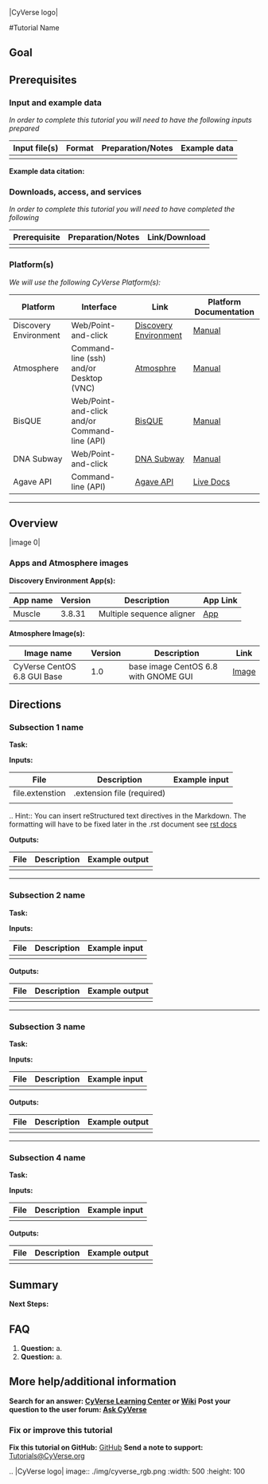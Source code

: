 |CyVerse logo|

#Tutorial Name


## Goal

<!---
Avoid covering upstream and downstream steps that are not explicitly and necessarily part of the tutorial - write or link to separate quick starts/tutorials for those parts
--->

<!---
A few sentences (50 words or less) describing the ultimate goal of the steps in this tutorial
--->

## Prerequisites



### Input and example data

*In order to complete this tutorial you will need to have the following inputs prepared*

|Input file(s)|Format|Preparation/Notes|Example data|
|-------------|------|-----------------|------------|
||||

<!---
Short description
--->

**Example data citation:**

<!---
Links to papers, SRA, etc. 
--->

### Downloads, access, and services

*In order to complete this tutorial you will need to have completed the following*

|Prerequisite|Preparation/Notes|Link/Download|
|------------|-----------------|-------------|
||||


### Platform(s)

<!---
Keep only the relevant entries and delete the remaining
--->

*We will use the following CyVerse Platform(s):*

|Platform|Interface|Link|Platform Documentation|
|--------|---------|----|----------------------|
|Discovery Environment|Web/Point-and-click|[Discovery Environment](https://de.iplantcollaborative.org)|[Manual](https://pods.iplantcollaborative.org/wiki/display/DEmanual/Table+of+Contents)|
|Atmosphere|Command-line (ssh) and/or Desktop (VNC)|[Atmosphre](https://atmo.cyverse.org)|[Manual](https://pods.iplantcollaborative.org/wiki/display/atmman/Atmosphere+Manual+Table+of+Contents)|
|BisQUE|Web/Point-and-click and/or Command-line (API)|[BisQUE](http://bisque.iplantcollaborative.org/client_service)|[Manual](https://pods.iplantcollaborative.org/wiki/display/BIS)|
|DNA Subway|Web/Point-and-click|[DNA Subway](http://dnasubway.iplantcollaborative.org/)|[Manual](http://dnasubway.iplantcollaborative.org/files/pdf/DNA_Subway_Guide.pdf)|
|Agave API|Command-line (API)|[Agave API](https://agaveapi.co)|[Live Docs](https://agaveapi.co)|


---

## Overview

<!---
Text and workflow image go here. Using reStructured text we can place a link to an image in pipes (label images 'image n' starting with n=0). At the end of the document add the image names, links, and parameters. 
--->

|image 0|

### Apps and Atmosphere images

**Discovery Environment App(s):**

<!---
inks to APPs in the DE are found by clicking the INFO button; App URL
--->

|App name|Version|Description|App Link|
|--------|-------|-----------|--------|
|Muscle|3.8.31|Multiple sequence aligner|[App](https://de.iplantcollaborative.org/de/?type=apps&app-id=9b41c9e4-5031-4a49-b1cb-c471335df16e)

**Atmosphere Image(s):**

|Image name|Version|Description|Link|
|----------|-------|-----------|----|
|CyVerse CentOS 6.8 GUI Base|1.0|base image CentOS 6.8 with GNOME GUI|[Image](https://atmo.cyverse.org/application/images/1384)|


## Directions

<!---

Style recommendations for DE:

1. Steps generally begin with a verb or preposition:

    "Click on the XXXX button" OR  "Under the 'Results Menu'"

2. Locations parenthetical and separated by carets. Locations not preceded by (semi)colons don't use parenthesis. (optional: ultimate object in bold):

    "(Username > analyses > output)" OR "Output is located at: Username >                 
    analyses > **output**"
    
3. Buttons and key words in bold:
    "Click on **Apps**" or "Select **Arabidopsis**"

4. App accordion menu titles in double quotes

5. App header description in single quotes

--->

### Subsection 1 name

**Task:**

<!---
1-2 sentence description of what happens here
--->


**Inputs:**

|File|Description|Example input|
|----|-----------|-------------|
|file.extenstion|.extension file (required)||
||||

<!---
Steps and text go here
--->

.. Hint::
	You can insert reStructured text directives in the Markdown. The formatting will have to be fixed later in the .rst document see [rst docs](http://docutils.sourceforge.net/docs/ref/rst/directives.html#admonitions)

**Outputs:**

|File|Description|Example output|
|----|-----------|--------------|
||||

---

### Subsection 2 name

**Task:**
<!---
1-2 sentence description of what happens here
--->


**Inputs:**

|File|Description|Example input|
|----|-----------|-------------|
||||

<!---
Steps and text go here
--->

**Outputs:**

|File|Description|Example output|
|----|-----------|--------------|
||||

---

### Subsection 3 name

**Task:**
<!---
1-2 sentence description of what happens here
--->


**Inputs:**

|File|Description|Example input|
|----|-----------|-------------|
||||

<!---
Steps and text go here
--->

**Outputs:**

|File|Description|Example output|
|----|-----------|--------------|
||||

---

### Subsection 4 name

**Task:**
<!---
1-2 sentence description of what happens here
--->


**Inputs:**

|File|Description|Example input|
|----|-----------|-------------|
||||

<!---
Steps and text go here
--->

**Outputs:**

|File|Description|Example output|
|----|-----------|--------------|
||||




## Summary

<!---
Summary and example figures
--->

**Next Steps:**



## FAQ


<!---
Optional list of one or more FAQ questions
--->

1. **Question:**
    a. 
2. **Question:**
    a. 


## More help/additional information

<!---
Short description and links to any reading materials
--->

**Search for an answer: [CyVerse Learning Center](http://www.cyverse.org/learning-center) or [Wiki](https://wiki.cyverse.org/wiki/dashboard.action)**
**Post your question to the user forum: [Ask CyVerse](http://ask.iplantcollaborative.org/questions/)**


### Fix or improve this tutorial 

<!---
Fix the Github link to a contribution-readme with instructions; verify mailto link
--->

**Fix this tutorial on GitHub:** [GitHub](Link_to_gh_readme)
**Send a note to support:** [Tutorials@CyVerse.org](mailto:Tutorials@CyVerse.org)

<!---

SAMPLE DIRECTIVES (DELETE UNSUED ONES)
--------------------------------------

See: http://docutils.sourceforge.net/docs/ref/rst/directives.html#admonitions

.. Danger::
	This step is dangerous

.. Important::
	This step is important
	
.. Caution::
	Exercise caution
	
.. Hint::
	This is a hint

.. Important::
	This is very important

.. note:: This is a note admonition.
   This is the second line of the first paragraph.

   - The note contains all indented body elements
     following.
   - It includes this bullet list.

--->

.. |CyVerse logo| image:: ./img/cyverse_rgb.png
    :width: 500
    :height: 100
